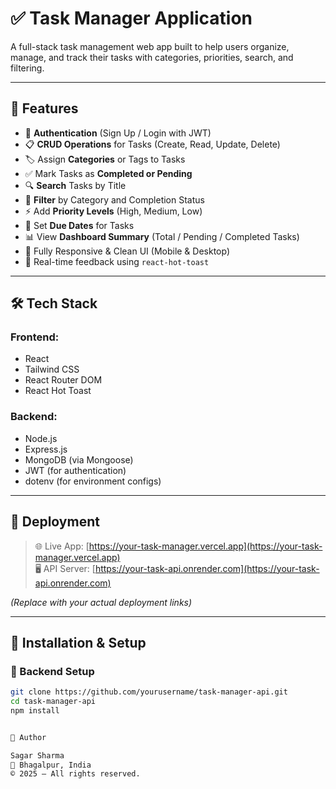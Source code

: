# ✅ Task Manager Application

A full-stack task management web app built to help users organize, manage, and track their tasks with categories, priorities, search, and filtering.

---

## 📌 Features

- 🔐 **Authentication** (Sign Up / Login with JWT)
- 📋 **CRUD Operations** for Tasks (Create, Read, Update, Delete)
- 🏷️ Assign **Categories** or Tags to Tasks
- ✅ Mark Tasks as **Completed or Pending**
- 🔍 **Search** Tasks by Title
- 📂 **Filter** by Category and Completion Status
- ⚡ Add **Priority Levels** (High, Medium, Low)
- 📅 Set **Due Dates** for Tasks
- 📊 View **Dashboard Summary** (Total / Pending / Completed Tasks)
- 🎨 Fully Responsive & Clean UI (Mobile & Desktop)
- 🔔 Real-time feedback using `react-hot-toast`

---

## 🛠️ Tech Stack

### Frontend:
- React
- Tailwind CSS
- React Router DOM
- React Hot Toast

### Backend:
- Node.js
- Express.js
- MongoDB (via Mongoose)
- JWT (for authentication)
- dotenv (for environment configs)

---

## 🚀 Deployment

> 🌐 Live App: [https://your-task-manager.vercel.app](https://your-task-manager.vercel.app)  
> 🖥️ API Server: [https://your-task-api.onrender.com](https://your-task-api.onrender.com)

_(Replace with your actual deployment links)_

---

## 🧰 Installation & Setup

### 🔧 Backend Setup
```bash
git clone https://github.com/yourusername/task-manager-api.git
cd task-manager-api
npm install


🙌 Author

Sagar Sharma
📍 Bhagalpur, India
© 2025 — All rights reserved.